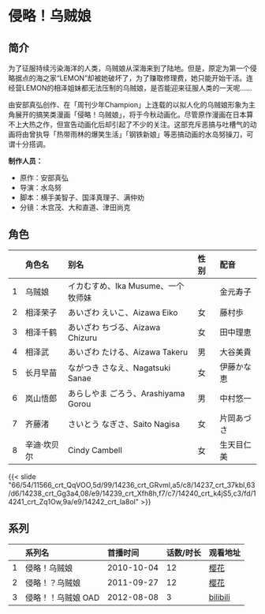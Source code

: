 # 侵略！乌贼娘


## 简介

为了征服持续污染海洋的人类，乌贼娘从深海来到了陆地。但是，原定为第一个侵略据点的海之家“LEMON”却被她破坏了，为了赚取修理费，她只能开始干活。连经营LEMON的相泽姐妹都无法压制的乌贼娘，是否能迎来征服人类的一天呢……

由安部真弘创作、在「周刊少年Champion」上连载的以拟人化的乌贼娘形象为主角展开的搞笑类漫画「侵略！乌贼娘」，将于今秋动画化。尽管原作漫画在日本算不上大热之作，但宣告动画化后却引起了不少的关注。这部充斥恶搞与吐槽气的动画将由曾执导「热带雨林的爆笑生活」「钢铁新娘」等恶搞动画的水岛努操刀，可谓十分搭调。


**制作人员：**
- 原作：安部真弘
- 导演：水岛努
- 脚本：横手美智子、国泽真理子、满仲劝
- 分镜：木宫茂、大和直道、津田尚克

## 角色

|     |   角色名   |   别名  | 性别 |  配音  |
|:--- |:------  |:----      |:---  |:--   |
| 1 | 乌贼娘 | イカむすめ、Ika Musume、一个牧师妹 |  | 金元寿子 |
| 2 | 相泽荣子 | あいざわ えいこ、Aizawa Eiko | 女 | 藤村歩 |
| 3 | 相泽千鹤 | あいざわ ちづる、Aizawa Chizuru | 女 | 田中理恵 |
| 4 | 相泽武 | あいざわ たける、Aizawa Takeru | 男 | 大谷美貴 |
| 5 | 长月早苗 | ながつき さなえ、Nagatsuki Sanae | 女 | 伊藤かな恵 |
| 6 | 岚山悟郎 | あらしやま ごろう、Arashiyama Gorou | 男 | 中村悠一 |
| 7 | 齐藤渚 | さいとう なぎさ、Saito Nagisa | 女 | 片岡あづさ |
| 8 | 辛迪·坎贝尔 | Cindy Cambell | 女 | 生天目仁美 |

{{< slide "66/54/11566_crt_QqVOO,5d/99/14236_crt_GRvml,a5/c8/14237_crt_37kbl,63/d6/14238_crt_Gg3a4,08/e9/14239_crt_Xfh8h,f7/c7/14240_crt_k4jS5,c3/fd/14241_crt_Zq1Ow,9a/e9/14242_crt_la8ol" >}}

## 系列

|     |   系列名   |   首播时间  | 话数/时长  | 观看地址 |
|:---  |:------    |:----      |:---       |:---  |
| 1 | 侵略！乌贼娘 | 2010-10-04 | 12 | [樱花](https://www.yhdmp.live/vp/10146-1-0.html)  |
| 2 | 侵略！？乌贼娘 | 2011-09-27 | 12 | [樱花](https://www.yhdmp.live/vp/11168-1-0.html)  |
| 3 | 侵略！！乌贼娘 OAD | 2012-08-08 | 3 | [bilibili](https://www.bilibili.com/video/BV1iW411h7RB)  |




